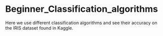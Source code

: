 # Beginner_Classification_algorithms
Here we use different classification algorithms and see their accuracy on the IRIS dataset found in Kaggle. 
